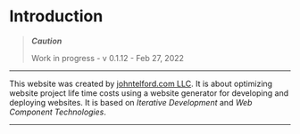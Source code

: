 # Introduction

> ***Caution***
> 
> Work in progress - v 0.1.12 - Feb 27, 2022


---

This website was created by [johntelford.com LLC](company.md). It is about optimizing website project life time costs using a website generator for developing and deploying websites. It is based on *Iterative Development* and *Web Component Technologies*.

---

